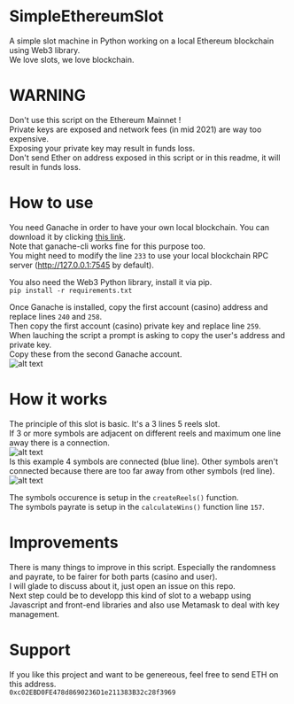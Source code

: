 # SimpleEthereumSlot
A simple slot machine in Python working on a local Ethereum blockchain using Web3 library.   
We love slots, we love blockchain.  

# WARNING 
Don't use this script on the Ethereum Mainnet !  
Private keys are exposed and network fees (in mid 2021) are way too expensive.  
Exposing your private key may result in funds loss.  
Don't send Ether on address exposed in this script or in this readme, it will result in funds loss.

# How to use
You need Ganache in order to have your own local blockchain. You can download it by clicking [this link](https://www.trufflesuite.com/ganache).  
Note that ganache-cli works fine for this purpose too.  
You might need to modify the line ```233``` to use your local blockchain RPC server (http://127.0.0.1:7545 by default).

You also need the Web3 Python library, install it via pip.\
```pip install -r requirements.txt```

Once Ganache is installed, copy the first account (casino) address and replace lines ```240``` and ```258```.  
Then copy the first account (casino) private key and replace line ```259```.  
When lauching the script a prompt is asking to copy the user's address and private key.  
Copy these from the second Ganache account.  
![alt text](https://github.com/TheAsouka/SimpleEthereumSlot/blob/main/img/ganache.PNG "Ganache UI")

# How it works
The principle of this slot is basic. It's a 3 lines 5 reels slot.  
If 3 or more symbols are adjacent on different reels and maximum one line away there is a connection.  
![alt text](https://github.com/TheAsouka/SimpleEthereumSlot/blob/main/img/example.PNG "Spin example")  
Is this example 4 symbols are connected (blue line). Other symbols aren't connected because there are too far away from other symbols (red line).  
![alt text](https://github.com/TheAsouka/SimpleEthereumSlot/blob/main/img/example2.PNG "Spin explanation")  

The symbols occurence is setup in the ```createReels()``` function.  
The symbols payrate is setup in the ```calculateWins()``` function line ```157```.  

# Improvements
There is many things to improve in this script. Especially the randomness and payrate, to be fairer for both parts (casino and user).  
I will glade to discuss about it, just open an issue on this repo.  
Next step could be to developp this kind of slot to a webapp using Javascript and front-end libraries and also use Metamask to deal with key management.  

# Support
If you like this project and want to be genereous, feel free to send ETH on this address.  
```0xc02EBD0FE478d8690236D1e211383B32c28f3969```  
